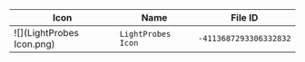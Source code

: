 | Icon | Name | File ID |
| ---  | ---  | ---     |
| ![](LightProbes Icon.png) | `LightProbes Icon` | `-4113687293306332832` |
